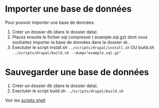 # Importer une base de données

Pour pouvoir importer une base de données:
1. Créer un dossier db (dans le dossier data).
2. Placez ensuite le fichier sql compressé ( example.sql.gz) dont vous souhaitez importer la base de données dans le dossier `db` .
3. Exectuter le script install.sh `../scripts/drupal/install.sh` OU build.sh `../scripts/drupal/build.sh --dump="example.sql.gz"`


# Sauvegarder une base de données

1. Créer un dossier db (dans le dossier data).
2. Exectuter le script build.sh `../scripts/drupal/build.sh`


Voir les [scripts shell](../scripts/drupal/LISEZMOI.md)